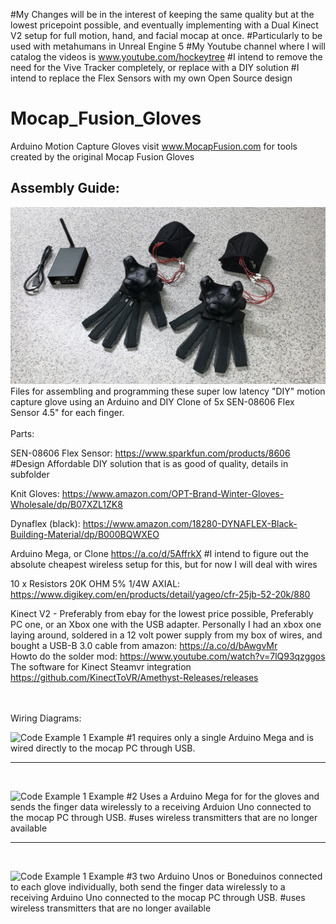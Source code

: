 #My Changes will be in the interest of keeping the same quality but at the lowest pricepoint possible, and eventually implementing with a Dual Kinect V2 setup for full motion, hand, and facial mocap at once.
#Particularly to be used with metahumans in Unreal Engine 5
#My Youtube channel where I will catalog the videos is www.youtube.com/hockeytree
#I intend to remove the need for the Vive Tracker completely, or replace with a DIY solution
#I intend to replace the Flex Sensors with my own Open Source design


# Mocap_Fusion_Gloves
Arduino Motion Capture Gloves visit www.MocapFusion.com for tools created by the original Mocap Fusion Gloves
<br>
## Assembly Guide:
[![Youtube Tutorial](https://raw.githubusercontent.com/guiglass/LUXOR/gh-pages/img/fusion_gloves/IMG_E0795.JPG)](https://www.youtube.com/watch?v=PCBvUHJH8Gw)
<br>
Files for assembling and programming these super low latency "DIY" motion capture glove using an Arduino and DIY Clone of 5x SEN-08606 Flex Sensor 4.5" for each finger.
<br>
<br>
Parts:
<br>

SEN-08606 Flex Sensor: https://www.sparkfun.com/products/8606 #Design Affordable DIY solution that is as good of quality, details in subfolder

Knit Gloves: https://www.amazon.com/OPT-Brand-Winter-Gloves-Wholesale/dp/B07XZL1ZK8

Dynaflex (black): https://www.amazon.com/18280-DYNAFLEX-Black-Building-Material/dp/B000BQWXEO

Arduino Mega, or Clone https://a.co/d/5AffrkX  #I intend to figure out the absolute cheapest wireless setup for this, but for now I will deal with wires

10 x Resistors 20K OHM 5% 1/4W AXIAL: https://www.digikey.com/en/products/detail/yageo/cfr-25jb-52-20k/880

Kinect V2 - Preferably from ebay for the lowest price possible, Preferably PC one, or an Xbox one with the USB adapter.
Personally I had an xbox one laying around, soldered in a 12 volt power supply from my box of wires, and bought a USB-B 3.0 cable from amazon: https://a.co/d/bAwgvMr  
Howto do the solder mod: https://www.youtube.com/watch?v=7lQ93qzggos
The software for Kinect Steamvr integration https://github.com/KinectToVR/Amethyst-Releases/releases

<br>
<br>
Wiring Diagrams:
<br>

![Code Example 1](https://github.com/guiglass/Mocap_Fusion_Gloves/blob/main/Code%20Example%201/connection_guide_template_1.png)
Example #1 requires only a single Arduino Mega and is wired directly to the mocap PC through USB.

***
<br>

![Code Example 1](https://github.com/guiglass/Mocap_Fusion_Gloves/blob/main/Code%20Example%202/connection_guide_template_2.png)
Example #2 Uses a Arduino Mega for for the gloves and sends the finger data wirelessly to a receiving Arduion Uno connected to the mocap PC through USB. #uses wireless transmitters that are no longer available

***
<br>

![Code Example 1](https://github.com/guiglass/Mocap_Fusion_Gloves/blob/main/Code%20Example%203/connection_guide_template_3.png)
Example #3 two Arduino Unos or Boneduinos connected to each glove individually, both send the finger data wirelessly to a receiving Arduino Uno connected to the mocap PC through USB. #uses wireless transmitters that are no longer available


